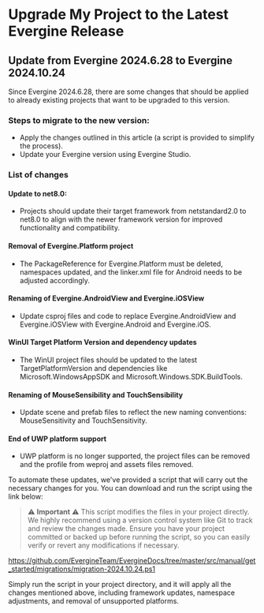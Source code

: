 # Upgrade My Project to the Latest Evergine Release

## Update from Evergine 2024.6.28 to Evergine 2024.10.24

Since Evergine 2024.6.28, there are some changes that should be applied to already existing projects that want to be upgraded to this version. 

### Steps to migrate to the new version:
- Apply the changes outlined in this article (a script is provided to simplify the process).
- Update your Evergine version using Evergine Studio.

### List of changes

#### Update to net8.0:
- Projects should update their target framework from netstandard2.0 to net8.0 to align with the newer framework version for improved functionality and compatibility.

#### Removal of Evergine.Platform project
- The PackageReference for Evergine.Platform must be deleted, namespaces updated, and the linker.xml file for Android needs to be adjusted accordingly.

#### Renaming of Evergine.AndroidView and Evergine.iOSView
- Update csproj files and code to replace Evergine.AndroidView and Evergine.iOSView with Evergine.Android and Evergine.iOS.

#### WinUI Target Platform Version and dependency updates
- The WinUI project files should be updated to the latest TargetPlatformVersion and dependencies like Microsoft.WindowsAppSDK and Microsoft.Windows.SDK.BuildTools.

#### Renaming of MouseSensibility and TouchSensibility
- Update scene and prefab files to reflect the new naming conventions: MouseSensitivity and TouchSensitivity.

#### End of UWP platform support
- UWP platform is no longer supported, the project files can be removed and the profile from weproj and assets files removed.

To automate these updates, we've provided a script that will carry out the necessary changes for you. You can download and run the script using the link below:

> ⚠️ **Important** ⚠️ 
This script modifies the files in your project directly. We highly recommend using a version control system like Git to track and review the changes made. Ensure you have your project committed or backed up before running the script, so you can easily verify or revert any modifications if necessary.

https://github.com/EvergineTeam/EvergineDocs/tree/master/src/manual/get_started/migrations/migration-2024.10.24.ps1

Simply run the script in your project directory, and it will apply all the changes mentioned above, including framework updates, namespace adjustments, and removal of unsupported platforms.
